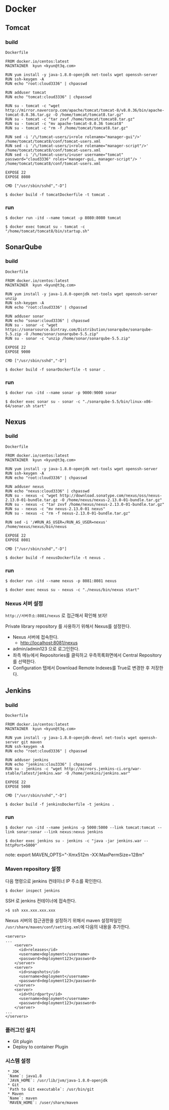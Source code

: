 Docker
======

Tomcat
------

### build

`Dockerfile`
```
FROM docker.io/centos:latest
MAINTAINER  kyun <kyun@t3q.com>

RUN yum install -y java-1.8.0-openjdk net-tools wget openssh-server
RUN ssh-keygen -A
RUN echo "root:cloud3336" | chpasswd

RUN adduser tomcat
RUN echo "tomcat:cloud3336" | chpasswd

RUN su - tomcat -c "wget http://mirror.navercorp.com/apache/tomcat/tomcat-8/v8.0.36/bin/apache-tomcat-8.0.36.tar.gz -O /home/tomcat/tomcat8.tar.gz"
RUN su - tomcat -c "tar zxvf /home/tomcat/tomcat8.tar.gz"
RUN su - tomcat -c "mv apache-tomcat-8.0.36 tomcat8"
RUN su - tomcat -c "rm -f /home/tomcat/tomcat8.tar.gz"

RUN sed -i '/\/tomcat-users/i<role rolename="manager-gui"/>' /home/tomcat/tomcat8/conf/tomcat-users.xml
RUN sed -i '/\/tomcat-users/i<role rolename="manager-script"/>' /home/tomcat/tomcat8/conf/tomcat-users.xml
RUN sed -i '/\/tomcat-users/i<user username="tomcat" password="cloud3336" roles="manager-gui, manager-script"/> ' /home/tomcat/tomcat8/conf/tomcat-users.xml

EXPOSE 22
EXPOSE 8080

CMD ["/usr/sbin/sshd","-D"]
```

```
$ docker build -f tomcatDockerfile -t tomcat .
```


### run

```
$ docker run -itd --name tomcat -p 8080:8080 tomcat
```

```
$ docker exec tomcat su - tomcat -c "/home/tomcat/tomcat8/bin/startup.sh"
```


SonarQube
---------

### build

`Dockerfile`
```
FROM docker.io/centos:latest
MAINTAINER  kyun <kyun@t3q.com>

RUN yum install -y java-1.8.0-openjdk net-tools wget openssh-server unzip
RUN ssh-keygen -A
RUN echo "root:cloud3336" | chpasswd

RUN adduser sonar
RUN echo "sonar:cloud3336" | chpasswd
RUN su - sonar -c "wget https://sonarsource.bintray.com/Distribution/sonarqube/sonarqube-5.5.zip -O /home/sonar/sonarqube-5.5.zip"
RUN su - sonar -c "unzip /home/sonar/sonarqube-5.5.zip"

EXPOSE 22
EXPOSE 9000

CMD ["/usr/sbin/sshd","-D"]
```

```
$ docker build -f sonarDockerfile -t sonar .
```


### run

```
$ docker run -itd --name sonar -p 9000:9000 sonar
```

```
$ docker exec sonar su - sonar -c "./sonarqube-5.5/bin/linux-x86-64/sonar.sh start"
```


Nexus
-----

### build

`Dockerfile`
```
FROM docker.io/centos:latest
MAINTAINER  kyun <kyun@t3q.com>

RUN yum install -y java-1.8.0-openjdk net-tools wget openssh-server
RUN ssh-keygen -A
RUN echo "root:cloud3336" | chpasswd

RUN adduser nexus
RUN echo "nexus:cloud3336" | chpasswd
RUN su - nexus -c "wget http://download.sonatype.com/nexus/oss/nexus-2.13.0-01-bundle.tar.gz -O /home/nexus/nexus-2.13.0-01-bundle.tar.gz"
RUN su - nexus -c "tar zxvf /home/nexus/nexus-2.13.0-01-bundle.tar.gz"
RUN su - nexus -c "mv nexus-2.13.0-01 nexus"
RUN su - nexus -c "rm -f nexus-2.13.0-01-bundle.tar.gz"

RUN sed -i '/#RUN_AS_USER=/RUN_AS_USER=nexus' /home/nexus/nexus/bin/nexus

EXPOSE 22
EXPOSE 8081

CMD ["/usr/sbin/sshd","-D"]
```

```
$ docker build -f nexusDockerfile -t nexus .
```


### run

```
$ docker run -itd --name nexus -p 8081:8081 nexus
```

```
$ docker exec nexus su - nexus -c "./nexus/bin/nexus start"
```

### Nexus 서버 설정

`http://서버주소:8081/nexus` 로 접근해서 확인해 보자!

Private library repository 를 사용하기 위해서 Nexus를 설정한다.

* Nexus 서버에 접속한다.
    * [http://localhost:8081/nexus](http://localhost:8080/nexus/#welcome) 
* admin/admin123 으로 로그인한다.
* 좌측 메뉴에서 Repositories를 클릭하고 우측목록화면에서 Central Repository를 선택한다.
* Configuration 탭에서 Download Remote Indexes를 True로 변경한 후 저장한다.


Jenkins
-------

### build

`Dockerfile`  
```
FROM docker.io/centos:latest
MAINTAINER  kyun <kyun@t3q.com>

RUN yum install -y java-1.8.0-openjdk-devel net-tools wget openssh-server git maven
RUN ssh-keygen -A
RUN echo "root:cloud3336" | chpasswd

RUN adduser jenkins
RUN echo "jenkins:clou3336" | chpasswd
RUN su - jenkins -c "wget http://mirrors.jenkins-ci.org/war-stable/latest/jenkins.war -O /home/jenkins/jenkins.war"

EXPOSE 22
EXPOSE 5000

CMD ["/usr/sbin/sshd","-D"]
```

```
$ docker build -f jenkinsDockerfile -t jenkins .
```


### run

```
$ docker run -itd --name jenkins -p 5000:5000 --link tomcat:tomcat --link sonar:sonar --link nexus:nexus jenkins
```

```
$ docker exec jenkins su - jenkins -c "java -jar jenkins.war --httpPort=5000"
```

note: export MAVEN_OPTS="-Xmx512m -XX:MaxPermSize=128m"

### Maven repository 설정

다음 명령으로 jenkins 컨테이너 IP 주소를 확인한다.
```
$ docker inspect jenkins
```

SSH 로 jenkins 컨테이너에 접속한다.
```
>$ ssh xxx.xxx.xxx.xxx 
```

Nexus 서버의 접근권한을 설정하기 위해서 maven 설정파일인 `/usr/share/maven/conf/setting.xml`에 다음의 내용을 추가한다.

```
<servers>
...
    <server>
      <id>releases</id>
      <username>deployment</username>
      <password>deployment123</password>
    </server>  
    <server>
      <id>snapshots</id>
      <username>deployment</username>
      <password>deployment123</password>
    </server>  
    <server>
      <id>thirdparty</id>
      <username>deployment</username>
      <password>deployment123</password>
    </server>
...
</servers>
```

### 플러그인 설치
 * Git plugin
 * Deploy to container Plugin

### 시스템 설정 
```
 * JDK 
 `Name`: java1.8  
 `JAVA_HOME`: /usr/lib/jvm/java-1.8.0-openjdk
 * Git 
 `Path to Git executable`: /usr/bin/git
 * Maven
 `Name`: maven  
 `MAVEN_HOME`: /user/share/maven 
```
